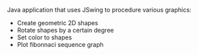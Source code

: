 Java application that uses JSwing to procedure various graphics:
- Create geometric 2D shapes
- Rotate shapes by a certain degree
- Set color to shapes
- Plot fibonnaci sequence graph

